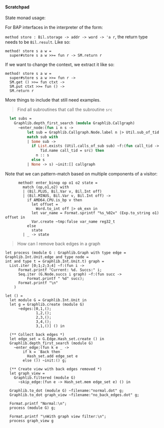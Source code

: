 #### Scratchpad

State monad usage:

For BAP interfaces in the interpreter of the form:

`method store : Bil.storage -> addr -> word -> 'a r`, the return type needs to be `Bil.result`. Like so:

```
method! store s a w =
  super#store s a w >>= fun r -> SM.return r
```

If we want to change the context, we extract it like so:

```
method! store s a w =
  super#store s a w >>= fun r ->
  SM.get () >>= fun ctxt ->
  SM.put ctxt >>= fun () ->
  SM.return r
```

More things to include that still need examples.

> Find all subroutines that call the subroutine `src`

```ocaml
  let subs =
    Graphlib.depth_first_search (module Graphlib.Callgraph)
      ~enter_node:(fun i n s ->
          let sub = Graphlib.Callgraph.Node.label n |> Util.sub_of_tid in
          match sub with
          | Some sub ->
            if List.exists (Util.calls_of_sub sub) ~f:(fun call_tid ->
                Tid.name call_tid = src) then
              n :: s
            else s
          | None -> s) ~init:[] callgraph
```


Note that we can pattern-match based on multiple components of a visitor:

```
      method! enter_binop op o1 o2 state =
        match (op,o1,o2) with
        | (Bil.PLUS, Bil.Var v, Bil.Int off)
        | (Bil.MINUS, Bil.Var v, Bil.Int off) ->
          if AMD64.CPU.is_bp v then
            let offset =
              Word.to_int off |> ok_exn in
            let var_name = Format.sprintf "%s_%02x" (Exp.to_string o1) offset in
            Var.create ~tmp:false var_name reg32_t
          else
            state
        | _ -> state
```

> How can I remove back edges in a graph

```
let process (module G : Graphlib.Graph with type edge =
Graphlib.Int.Unit.edge and type node =
int and type t = Graphlib.Int.Unit.t) graph =
  List.iter [0;1;2;3;4] ~f:(fun i ->
      Format.printf "Current: %d. Succs:" i;
      Seq.iter (G.Node.succs i graph) ~f:(fun succ ->
          Format.printf " %d" succ);
      Format.printf "\n"
    )

let () =
  let module G = Graphlib.Int.Unit in
  let g = Graphlib.create (module G)
      ~edges:[0,1,();
              1,2,();
              2,3,();
              3,4,();
              3,1,()] () in

  (** Collect back edges *)
  let edge_set = G.Edge.Hash_set.create () in
  Graphlib.depth_first_search (module G)
    ~enter_edge:(fun k e _ ->
        if k = `Back then
          Hash_set.add edge_set e
        else ()) ~init:() g;

  (** Create view with back edges removed *)
  let graph_view =
    Graphlib.filtered (module G)
      ~skip_edge:(fun e -> Hash_set.mem edge_set e) () in

  Graphlib.to_dot (module G) ~filename:"normal.dot" g;
  Graphlib.to_dot graph_view ~filename:"no_back_edges.dot" g;

  Format.printf "Normal:\n";
  process (module G) g;

  Format.printf "\nWith graph view filter:\n";
  process graph_view g
```
